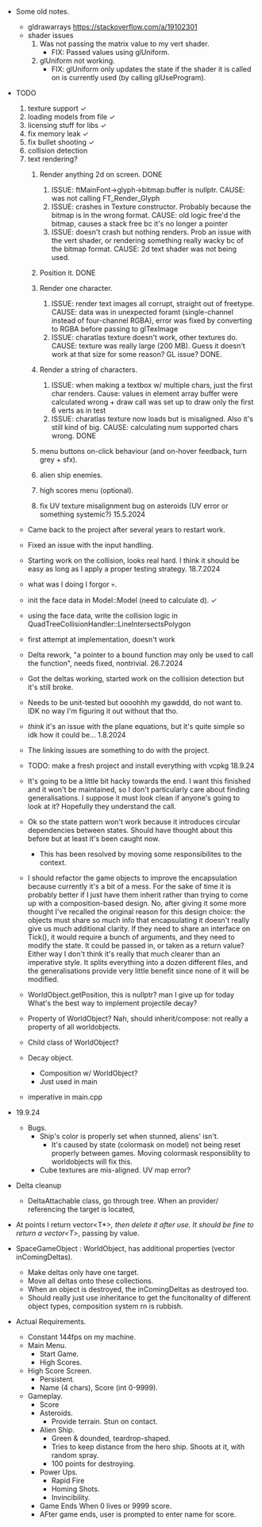 ﻿- Some old notes.
	- gldrawarrays https://stackoverflow.com/a/19102301
	- shader issues
		1. Was not passing the matrix value to my vert shader.
			- FIX: Passed values using glUniform.
		2. glUniform not working.
			- FIX: glUniform only updates the state if the shader it is called on is currently used (by calling glUseProgram).
- TODO
	1. texture support			 ✓
	2. loading models from file ✓
	3. licensing stuff for libs ✓
	4. fix memory leak			 ✓
	5. fix bullet shooting		 ✓
	6. collision detection		
	7. text rendering?
		1. Render anything 2d on screen. DONE
			1. ISSUE: ftMainFont->glyph->bitmap.buffer is nullptr. CAUSE: was not calling FT_Render_Glyph
			2. ISSUE: crashes in Texture constructor. Probably because the bitmap is in the wrong format. CAUSE: old logic free'd the bitmap, causes a stack free bc it's no longer a pointer
			3. ISSUE: doesn't crash but nothing renders. Prob an issue with the vert shader, or rendering something really wacky bc of the bitmap format. CAUSE: 2d text shader was not being used.
		2. Position it. DONE
		3. Render one character.
			1. ISSUE: render text images all corrupt, straight out of freetype. CAUSE: data was in unexpected foramt (single-channel instead of four-channel RGBA), error was fixed by converting to RGBA before passing to glTexImage
			2. ISSUE: charatlas texture doesn't work, other textures do. CAUSE: texture was really large (200 MB). Guess it doesn't work at that size for some reason? GL issue?
			DONE.
		4. Render a string of characters.
			1. ISSUE: when making a textbox w/ multiple chars, just the first char renders. Cause: values in element array buffer were calculated wrong + draw call was set up to draw only the first 6 verts as in test
			2. ISSUE: charatlas texture now loads but is misaligned. Also it's still kind of big. CAUSE: calculating num supported chars wrong.
			DONE
		5. menu buttons on-click behaviour (and on-hover feedback, turn grey + sfx).
		6. alien ship enemies.
		7. high scores menu (optional).
		
		8. fix UV texture misalignment bug on asteroids (UV error or something systemic?)
15.5.2024
	- Came back to the project after several years to restart work.
	- Fixed an issue with the input handling.
	- Starting work on the collision, looks real hard. I think it should be easy as long as I apply a proper testing strategy.
18.7.2024
	- what was I doing I forgor 💀.
	- init the face data in Model::Model (need to calculate d).													✓
	- using the face data, write the collision logic in QuadTreeCollisionHandler::LineIntersectsPolygon
	- first attempt at implementation, doesn't work

	- Delta rework, "a pointer to a bound function may only be used to call the function", needs fixed, nontrivial.
26.7.2024
	- Got the deltas working, started work on the collision detection but it's still broke.
	- Needs to be unit-tested but oooohhh my gawddd, do not want to. IDK no way I'm figuring it out without that tho.
	- *think* it's an issue with the plane equations, but it's quite simple so idk how it could be...
1.8.2024
	- The linking issues are something to do with the project.
	- TODO: make a fresh project and install everything with vcpkg
18.9.24
	- It's going to be a little bit hacky towards the end. I want this finished and it won't be maintained, so I don't particularly care about finding generalisations. 
	  I suppose it must look clean if anyone's going to look at it? Hopefully they understand the call.
	- Ok so the state pattern won't work because it introduces circular dependencies between states. Should have thought about this before but at least it's been caught now.
		- This has been resolved by moving some responsibilites to the context.
	- I should refactor the game objects to improve the encapsulation because currently it's a bit of a mess.
	  For the sake of time it is probably better if I just have them inherit rather than trying to come up with a composition-based design.
	  No, after giving it some more thought I've recalled the original reason for this design choice: the objects must share so much info that encapsulating it doesn't really give us
	  much additional clarity. If they need to share an interface on Tick(), it would require a bunch of arguments, and they need to modify the state. It could be passed in, or taken as a return value?
	  Either way I don't think it's really that much clearer than an imperative style. It splits everything into a dozen different files, and the generalisations provide very little benefit since none of it will be modified.
	- WorldObject.getPosition, this is nullptr? man I give up for today
What's the best way to implement projectile decay?
	- Property of WorldObject? Nah, should inherit/compose: not really a property of all worldobjects.
	- Child class of WorldObject?
	- Decay object.
		- Composition w/ WorldObject?
		- Just used in main
	- imperative in main.cpp
- 19.9.24
	- Bugs.
		- Ship's color is properly set when stunned, aliens' isn't.
			- It's caused by state (colormask on model) not being reset properly between games. Moving colormask responsiblity to worldobjects will fix this.
		- Cube textures are mis-aligned. UV map error?

- Delta cleanup
	- DeltaAttachable class, go through tree. When an provider/ referencing the target is located, 


- At points I return vector<T*>*, then delete it after use. It should be fine to return a vector<T*>, passing by value.

- SpaceGameObject : WorldObject, has additional properties (vector<Delta> inComingDeltas).
	- Make deltas only have one target.
	- Move all deltas onto these collections.
	- When an object is destroyed, the inComingDeltas as destroyed too.
	- Should really just use inheritance to get the funcitonality of different object types, composition system rn is rubbish.

		
- Actual Requirements.
	- Constant 144fps on my machine.
	- Main Menu.
		- Start Game.
		- High Scores.
	- High Score Screen.
		- Persistent.
		- Name (4 chars), Score (int 0-9999).
	- Gameplay.
		- Score
		- Asteroids.
			- Provide terrain. Stun on contact.
		- Alien Ship.
			- Green & dounded, teardrop-shaped.
			- Tries to keep distance from the hero ship. Shoots at it, with random spray.
			- 100 points for destroying.
		- Power Ups.
			- Rapid Fire
			- Homing Shots.
			- Invincibility.
		- Game Ends When 0 lives or 9999 score.
		- AFter game ends, user is prompted to enter name for score.
	